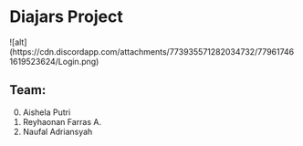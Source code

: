 # Diajars Project
<p>
  ![alt](https://cdn.discordapp.com/attachments/773935571282034732/779617461619523624/Login.png)
</p>

## Team:
0. Aishela Putri
1. Reyhaonan Farras A.
2. Naufal Adriansyah
